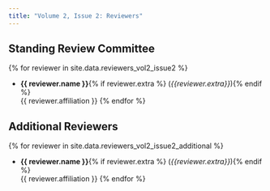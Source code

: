 ```yaml
---
title: "Volume 2, Issue 2: Reviewers"
---
```


## Standing Review Committee

{% for reviewer in site.data.reviewers_vol2_issue2 %}
* **{{ reviewer.name }}**{% if reviewer.extra %} (_{{reviewer.extra}}_){% endif %}  
       {{ reviewer.affiliation }}
{% endfor %}

## Additional Reviewers

{% for reviewer in site.data.reviewers_vol2_issue2_additional %}
* **{{ reviewer.name }}**{% if reviewer.extra %} (_{{reviewer.extra}}_){% endif %}  
       {{ reviewer.affiliation }}
{% endfor %}


